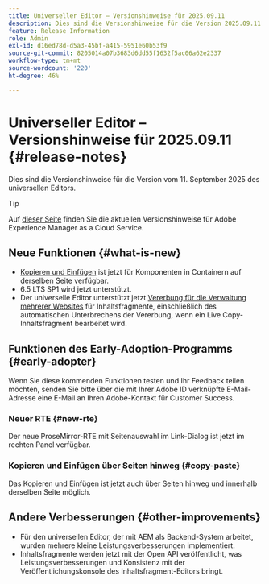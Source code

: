```yaml
---
title: Universeller Editor – Versionshinweise für 2025.09.11
description: Dies sind die Versionshinweise für die Version 2025.09.11 des universellen Editors.
feature: Release Information
role: Admin
exl-id: d16ed78d-d5a3-45bf-a415-5951e60b53f9
source-git-commit: 8205014a07b3683d6dd55f1632f5ac06a62e2337
workflow-type: tm+mt
source-wordcount: '220'
ht-degree: 46%

---
```



# Universeller Editor – Versionshinweise für 2025.09.11 {#release-notes}

Dies sind die Versionshinweise für die Version vom 11. September 2025 des universellen Editors.

>[!TIP]
>
>Auf [dieser Seite](/help/release-notes/release-notes-cloud/release-notes-current.md) finden Sie die aktuellen Versionshinweise für Adobe Experience Manager as a Cloud Service.

## Neue Funktionen {#what-is-new}

* [Kopieren und Einfügen](/help/sites-cloud/authoring/universal-editor/authoring.md#copy-paste) ist jetzt für Komponenten in Containern auf derselben Seite verfügbar.
* 6.5 LTS SP1 wird jetzt unterstützt.
* Der universelle Editor unterstützt jetzt [Vererbung für die Verwaltung mehrerer Websites](/help/sites-cloud/authoring/universal-editor/inheritance.md) für Inhaltsfragmente, einschließlich des automatischen Unterbrechens der Vererbung, wenn ein Live Copy-Inhaltsfragment bearbeitet wird.

## Funktionen des Early-Adoption-Programms {#early-adopter}

Wenn Sie diese kommenden Funktionen testen und Ihr Feedback teilen möchten, senden Sie bitte über die mit Ihrer Adobe ID verknüpfte E-Mail-Adresse eine E-Mail an Ihren Adobe-Kontakt für Customer Success.

### Neuer RTE {#new-rte}

Der neue ProseMirror-RTE mit Seitenauswahl im Link-Dialog ist jetzt im rechten Panel verfügbar.

### Kopieren und Einfügen über Seiten hinweg {#copy-paste}

Das Kopieren und Einfügen ist jetzt auch über Seiten hinweg und innerhalb derselben Seite möglich.

## Andere Verbesserungen {#other-improvements}

* Für den universellen Editor, der mit AEM als Backend-System arbeitet, wurden mehrere kleine Leistungsverbesserungen implementiert.
* Inhaltsfragmente werden jetzt mit der Open API veröffentlicht, was Leistungsverbesserungen und Konsistenz mit der Veröffentlichungskonsole des Inhaltsfragment-Editors bringt.
